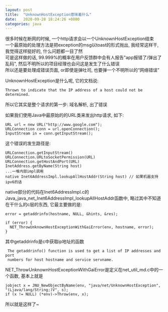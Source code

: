 ```yaml
---
layout: post
title:  "UnknownHostException意味着什么"
date:   2020-09-28 18:24:26 +0800
categories: java
---
```


很多时候在断网的时候, 一个http请求会以一个UnknownHostException结束  
一个最原始的处理方法是把exception的msg以toast的形式抛出, 我经常这样干, 我觉得这样挺好的, 什么问题都一目了然  
可是这样做的话, 99.999%的概率在用户反馈群中会有人报告"app报错了/弹出了乱码", 然后不明所以的项目经理也会问这是发生了什么错误  
所以还是要处理成错误页面, or即使是弹吐司, 也要弹一个不明所以的“网络错误”

UnknownHostException是什么呢, 它的文档说:  

    Thrown to indicate that the IP address of a host could not be determined.

所以它其实是整个请求的第一步: 域名解析, 出了错误

如果我们使用Java中最原始的的URL类来发出http请求, 如下:

    URL url = new URL("http://www.google.com");
    URLConnection conn = url.openConnection();
    InputStream in = conn.getInputStream();

这个错误的发生路径是:

    URLConnection.getInputStream()
    URLConnection.URLtoSocketPermission(URL)
    URLConnection.getHostAndPort(URL)
    InetAddress.getByName(String host)
    ...一堆内部impl调用
    native Inet6AddressImpl.lookupAllHostAddr(String host) // 如果机器支持ipv6的话

native部分的代码在Inet6AddressImpl.c的Java_java_net_Inet6AddressImpl_lookupAllHostAddr函数中, 略过其中不知道在干什么的c层的东西, 它最主要做的是:

    error = getaddrinfo(hostname, NULL, &hints, &res);

    if (error) {
      NET_ThrowUnknownHostExceptionWithGaiError(env, hostname, error);
    }

其中getaddrinfo是c中获取ip地址的函数  


     The getaddrinfo() function is used to get a list of IP addresses and port
     numbers for host hostname and service servname.

NET_ThrowUnknownHostExceptionWithGaiError是定义在net_util_md.c中的一个函数, 基本上就是

    jobject x = JNU_NewObjectByName(env, "java/net/UnknownHostException", "(Ljava/lang/String;)V", s);
    if (x != NULL) (*env)->Throw(env, x);

所以就是这样了~
